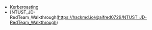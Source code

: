 - [Kerberoasting](https://3gstudent.github.io/%E5%9F%9F%E6%B8%97%E9%80%8F-Kerberoasting)
- [NTUST_JD-RedTeam_Walkthrough(https://hackmd.io/@aifred0729/NTUST_JD-RedTeam_Walkthrough)

